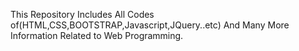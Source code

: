 This Repository Includes All Codes of(HTML,CSS,BOOTSTRAP,Javascript,JQuery..etc) And Many More Information Related to Web Programming.

